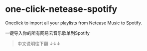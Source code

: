 # one-click-netease-spotify
Oneclick to import all your playlists from Netease Music to Spotify. 

一键导入你的所有网易云音乐歌单到Spotify

  > 中文说明往下翻 ↓↓↓
